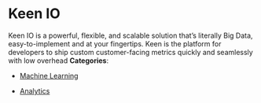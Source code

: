 # Keen IO


Keen IO is a powerful, flexible, and scalable solution that’s literally Big Data, easy-to-implement and at your fingertips. Keen is the platform for developers to ship custom customer-facing metrics quickly and seamlessly with low overhead
**Categories**:

- [Machine Learning](https://github/awesome-apis/awesome-apis#machine-learning)

- [Analytics](https://github/awesome-apis/awesome-apis#analytics)



